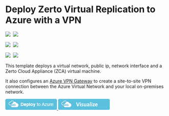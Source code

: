 # Deploy Zerto Virtual Replication to Azure with a VPN

<IMG SRC="https://azurequickstartsservice.blob.core.windows.net/badges/201-zerto-zca-vpn/PublicLastTestDate.svg" />&nbsp;
<IMG SRC="https://azurequickstartsservice.blob.core.windows.net/badges/201-zerto-zca-vpn/PublicDeployment.svg" />&nbsp;

<IMG SRC="https://azurequickstartsservice.blob.core.windows.net/badges/201-zerto-zca-vpn/FairfaxLastTestDate.svg" />&nbsp;
<IMG SRC="https://azurequickstartsservice.blob.core.windows.net/badges/201-zerto-zca-vpn/FairfaxDeployment.svg" />&nbsp;

<IMG SRC="https://azurequickstartsservice.blob.core.windows.net/badges/201-zerto-zca-vpn/BestPracticeResult.svg" />&nbsp;
<IMG SRC="https://azurequickstartsservice.blob.core.windows.net/badges/201-zerto-zca-vpn/CredScanResult.svg" />&nbsp;

This template deploys a virtual network, public ip, network interface and a Zerto Cloud Appliance (ZCA) virtual machine.

It also configures an [Azure VPN Gateway](https://docs.microsoft.com/en-us/azure/vpn-gateway/vpn-gateway-howto-site-to-site-resource-manager-portal) to create a site-to-site VPN connection between the Azure Virtual Network and your local on-premises network.

<a href="https://portal.azure.com/#create/Microsoft.Template/uri/https%3A%2F%2Fraw.githubusercontent.com%2FAzure%2Fazure-quickstart-templates%2Fmaster%2F201-zerto-zca-vpn%2Fazuredeploy.json" target="_blank">
    <img src="https://raw.githubusercontent.com/Azure/azure-quickstart-templates/master/1-CONTRIBUTION-GUIDE/images/deploytoazure.png"/>
</a>

<a href="http://armviz.io/#/?load=https%3A%2F%2Fraw.githubusercontent.com%2FAzure%2Fazure-quickstart-templates%2Fmaster%2F201-zerto-zca-vpn%2Fazuredeploy.json" target="_blank">
    <img src="https://raw.githubusercontent.com/Azure/azure-quickstart-templates/master/1-CONTRIBUTION-GUIDE/images/visualizebutton.png"/>
</a>

